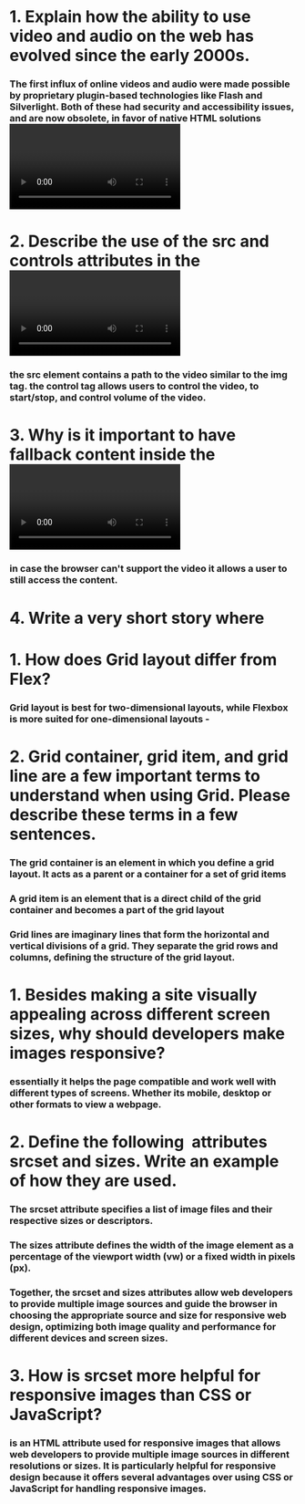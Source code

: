 # 1. Explain how the ability to use video and audio on the web has evolved since the early 2000s.

### The first influx of online videos and audio were made possible by proprietary plugin-based technologies like Flash and Silverlight. Both of these had security and accessibility issues, and are now obsolete, in favor of native HTML solutions <video> and <audio> elements and the availability of JavaScript APIs for controlling them.

# 2. Describe the use of the src and controls attributes in the <video> element.

### the src element contains a path to the video similar to the img tag. the control tag allows users to control the video, to start/stop, and control volume of the video.

# 3. Why is it important to have fallback content inside the <video> element?

### in case the browser can't support the video it allows a user to still access the content.

# 4. Write a very short story where <audio> and <video> are characters.

### <audio> and <video> walked into a bar. <video> showed <audio> how to duck and <audio> told <video> that there was a bar. 

# 1. How does Grid layout differ from Flex?

### Grid layout is best for two-dimensional layouts, while Flexbox is more suited for one-dimensional layouts - 

# 2. Grid container, grid item, and grid line are a few important terms to understand when using Grid. Please describe these terms in a few sentences.

### The grid container is an element in which you define a grid layout. It acts as a parent or a container for a set of grid items

### A grid item is an element that is a direct child of the grid container and becomes a part of the grid layout

### Grid lines are imaginary lines that form the horizontal and vertical divisions of a grid. They separate the grid rows and columns, defining the structure of the grid layout.

# 1. Besides making a site visually appealing across different screen sizes, why should developers make images responsive?

### essentially it helps the page compatible and work well with different types of screens. Whether its mobile, desktop or other formats to view a webpage.

# 2. Define the following <img> attributes srcset and sizes. Write an example of how they are used.

### The srcset attribute specifies a list of image files and their respective sizes or descriptors.
### The sizes attribute defines the width of the image element as a percentage of the viewport width (vw) or a fixed width in pixels (px).
### Together, the srcset and sizes attributes allow web developers to provide multiple image sources and guide the browser in choosing the appropriate source and size for responsive web design, optimizing both image quality and performance for different devices and screen sizes.

# 3. How is srcset more helpful for responsive images than CSS or JavaScript?

### is an HTML attribute used for responsive images that allows web developers to provide multiple image sources in different resolutions or sizes. It is particularly helpful for responsive design because it offers several advantages over using CSS or JavaScript for handling responsive images.
